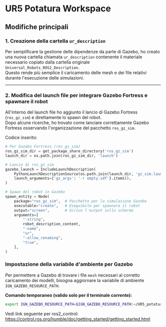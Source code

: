 # UR5 Potatura Workspace

## Modifiche principali

### 1. Creazione della cartella `ur_description`

Per semplificare la gestione delle dipendenze da parte di Gazebo, ho creato una nuova cartella chiamata `ur_description` contenente il materiale necessario copiato dalla cartella originale `Universal_Robots_ROS2_Description`.  
Questo rende più semplice il caricamento delle mesh e dei file relativi durante l'esecuzione delle simulazioni.

---

### 2. Modifica del launch file per integrare Gazebo Fortress e spawnare il robot

All'interno del launch file ho aggiunto il lancio di Gazebo Fortress (`ros_gz_sim`) e direttamente lo spawn del robot.  
Dopo alcune ricerche, ho trovato come lanciare correttamente Gazebo Fortress osservando l'organizzazione del pacchetto `ros_gz_sim`.

Codice inserito:

```python
# Per Gazebo Fortress (ros_gz_sim)
ros_gz_sim_dir = get_package_share_directory('ros_gz_sim')
launch_dir = os.path.join(ros_gz_sim_dir, 'launch')

# Lancio di ros_gz_sim
gazebo_launch = IncludeLaunchDescription(
    PythonLaunchDescriptionSource(os.path.join(launch_dir, 'gz_sim.launch.py')),
    launch_arguments={'gz_args': '-r empty.sdf'}.items(),
)

# Spawn del robot in Gazebo
spawn_entity = Node(
    package="ros_gz_sim",  # Pacchetto per la simulazione Gazebo
    executable="create",   # Eseguibile per spawnare il robot
    output="screen",       # Scrive l'output sullo schermo
    arguments=[
        "-string",
        robot_description_content,
        "-name",
        "ur",
        "-allow_renaming",
        "true",
    ],
)
```


### Impostazione della variabile d'ambiente per Gazebo

Per permettere a Gazebo di trovare i file `mesh` necessari al corretto caricamento dei modelli, bisogna aggiornare la variabile di ambiente `IGN_GAZEBO_RESOURCE_PATH`.

**Comando temporaneo (valido solo per il terminale corrente):**

```bash
export IGN_GAZEBO_RESOURCE_PATH=$IGN_GAZEBO_RESOURCE_PATH:~/UR5_potatura/src
```

Vedi link seguente per ros2_control:
https://control.ros.org/humble/doc/getting_started/getting_started.html
